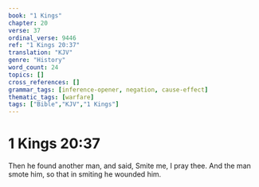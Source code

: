 ```yaml
---
book: "1 Kings"
chapter: 20
verse: 37
ordinal_verse: 9446
ref: "1 Kings 20:37"
translation: "KJV"
genre: "History"
word_count: 24
topics: []
cross_references: []
grammar_tags: [inference-opener, negation, cause-effect]
thematic_tags: [warfare]
tags: ["Bible","KJV","1 Kings"]
---
```


# 1 Kings 20:37

Then he found another man, and said, Smite me, I pray thee. And the man smote him, so that in smiting he wounded him.
